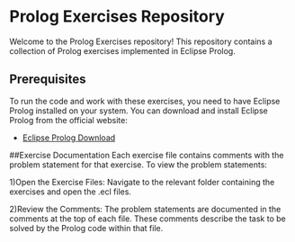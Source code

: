 # Prolog Exercises Repository

Welcome to the Prolog Exercises repository! This repository contains a collection of Prolog exercises implemented in Eclipse Prolog.

## Prerequisites

To run the code and work with these exercises, you need to have Eclipse Prolog installed on your system. You can download and install Eclipse Prolog from the official website:

- [Eclipse Prolog Download](https://eclipseclp.org/)

##Exercise Documentation
Each exercise file contains comments with the problem statement for that exercise. To view the problem statements:

1)Open the Exercise Files:
Navigate to the relevant folder containing the exercises and open the .ecl files.

2)Review the Comments:
The problem statements are documented in the comments at the top of each file. These comments describe the task to be solved by the Prolog code within that file.
